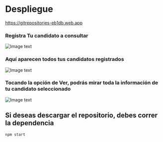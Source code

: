 # Despliegue

 https://gitrepositories-eb1db.web.app


### Registra Tu candidato a consultar
![Image text](https://res.cloudinary.com/ohtico/image/upload/v1635267112/registrar_candidato_vdliqz.png)

### Aquí aparecen todos tus candidatos registrados
![Image text](https://res.cloudinary.com/ohtico/image/upload/v1635267112/candidatos_registrados_anliu5.png)

### Tocando la opción de Ver, podrás mirar toda la información de tu candidato seleccionado
![Image text](https://res.cloudinary.com/ohtico/image/upload/v1635267112/aca_obtendras_c0aczs.png)

## Si deseas descargar el repositorio, debes correr la dependencia

``` npm start ```